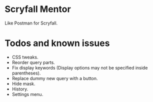 # Scryfall Mentor

Like Postman for Scryfall.


# Todos and known issues

-  CSS tweaks.
-  Reorder query parts.
-  Fix display keywords (Display options may not be specified inside parentheses).
-  Replace dummy new query with a button.
- Hide mask.
- History.
- Settings menu.